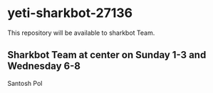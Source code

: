 # yeti-sharkbot-27136
This repository will be available to sharkbot Team.

## Sharkbot Team at center on Sunday 1-3 and Wednesday 6-8
Santosh Pol
